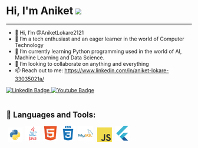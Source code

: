 <h1 align="left">Hi, I'm Aniket
  <img src="https://media.giphy.com/media/hvRJCLFzcasrR4ia7z/giphy.gif" width="30px"/>
</h1>
<hr/>

- 👋 Hi, I’m @AniketLokare2121
- 👀 I’m a tech enthusiast and an eager learner in the world of Computer Technology
- 🌱 I’m currently learning Python programming used in the world of AI, Machine Learning and Data Science. 
- 💞️ I’m looking to collaborate on anything and everything
- 📫 Reach out to me: https://www.linkedin.com/in/aniket-lokare-33035021a/

<!---
AniketLokare2121/AniketLokare2121 is a ✨ special ✨ repository because its `README.md` (this file) appears on your GitHub profile.
You can click the Preview link to take a look at your changes.
--->


<div id="badges">
  <a href="https://www.linkedin.com/in/aniket-lokare-33035021a/">
    <img src="https://img.shields.io/badge/LinkedIn-blue?style=for-the-badge&logo=linkedin&logoColor=white" alt="LinkedIn Badge"/>
  </a>
  <a href="https://www.instagram.com/_aniket21.__/">
    <img src="https://img.shields.io/badge/Instagram-red?style=for-the-badge&logo=instgram&logoColor=white" alt="Youtube Badge"/>
  </a>
</div>

<br />

## 🧰 Languages and Tools:
<p align="left">
 <div>
 <img src="https://raw.githubusercontent.com/github/explore/80688e429a7d4ef2fca1e82350fe8e3517d3494d/topics/python/python.png" alt="Python" height="40" style="vertical-align:top; margin:4px">
  <img src="https://github.com/devicons/devicon/blob/master/icons/java/java-original-wordmark.svg" title="Java" alt="Java" width="40" height="40"/>&nbsp;
  <img src="https://github.com/devicons/devicon/blob/master/icons/html5/html5-original.svg" title="HTML5" alt="HTML" width="40" height="40"/>&nbsp;
  <img src="https://github.com/devicons/devicon/blob/master/icons/css3/css3-plain-wordmark.svg"  title="CSS3" alt="CSS" width="40" height="40"/>&nbsp;
  <img src="https://github.com/devicons/devicon/blob/master/icons/mysql/mysql-original-wordmark.svg" title="MySQL"  alt="MySQL" width="40" height="40"/>&nbsp;
  <img src="https://raw.githubusercontent.com/github/explore/80688e429a7d4ef2fca1e82350fe8e3517d3494d/topics/javascript/javascript.png" alt="Java" height="40" style="vertical-align:top; margin:4px">
   <img src="https://github.com/devicons/devicon/blob/master/icons/flutter/flutter-original.svg" title="Flutter" alt="Flutter" width="40" height="40"/>&nbsp;
 </div>
</p>
